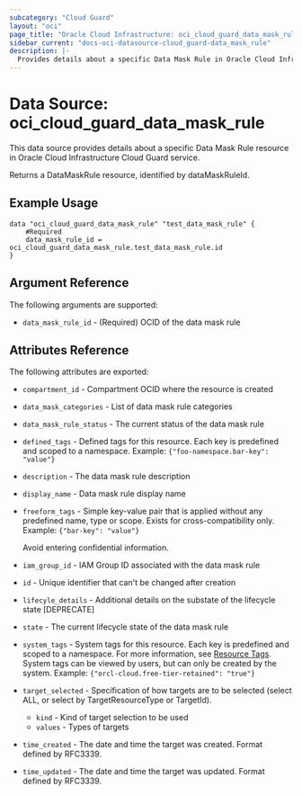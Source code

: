 ```yaml
---
subcategory: "Cloud Guard"
layout: "oci"
page_title: "Oracle Cloud Infrastructure: oci_cloud_guard_data_mask_rule"
sidebar_current: "docs-oci-datasource-cloud_guard-data_mask_rule"
description: |-
  Provides details about a specific Data Mask Rule in Oracle Cloud Infrastructure Cloud Guard service
---
```


# Data Source: oci_cloud_guard_data_mask_rule
This data source provides details about a specific Data Mask Rule resource in Oracle Cloud Infrastructure Cloud Guard service.

Returns a DataMaskRule resource, identified by dataMaskRuleId.

## Example Usage

```hcl
data "oci_cloud_guard_data_mask_rule" "test_data_mask_rule" {
	#Required
	data_mask_rule_id = oci_cloud_guard_data_mask_rule.test_data_mask_rule.id
}
```

## Argument Reference

The following arguments are supported:

* `data_mask_rule_id` - (Required) OCID of the data mask rule


## Attributes Reference

The following attributes are exported:

* `compartment_id` - Compartment OCID where the resource is created
* `data_mask_categories` - List of data mask rule categories
* `data_mask_rule_status` - The current status of the data mask rule
* `defined_tags` - Defined tags for this resource. Each key is predefined and scoped to a namespace. Example: `{"foo-namespace.bar-key": "value"}` 
* `description` - The data mask rule description
* `display_name` - Data mask rule display name
* `freeform_tags` - Simple key-value pair that is applied without any predefined name, type or scope. Exists for cross-compatibility only. Example: `{"bar-key": "value"}`

	Avoid entering confidential information. 
* `iam_group_id` - IAM Group ID associated with the data mask rule
* `id` - Unique identifier that can't be changed after creation
* `lifecyle_details` - Additional details on the substate of the lifecycle state [DEPRECATE]
* `state` - The current lifecycle state of the data mask rule
* `system_tags` - System tags for this resource. Each key is predefined and scoped to a namespace. For more information, see [Resource Tags](https://docs.cloud.oracle.com/iaas/Content/General/Concepts/resourcetags.htm). System tags can be viewed by users, but can only be created by the system.  Example: `{"orcl-cloud.free-tier-retained": "true"}` 
* `target_selected` - Specification of how targets are to be selected (select ALL, or select by TargetResourceType or TargetId).
	* `kind` - Kind of target selection to be used
	* `values` - Types of targets
* `time_created` - The date and time the target was created. Format defined by RFC3339.
* `time_updated` - The date and time the target was updated. Format defined by RFC3339.

